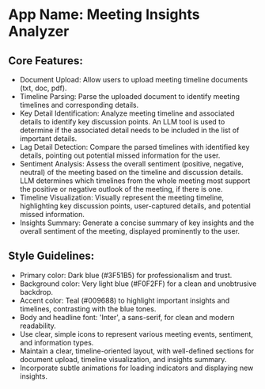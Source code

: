 # **App Name**: Meeting Insights Analyzer

## Core Features:

- Document Upload: Allow users to upload meeting timeline documents (txt, doc, pdf).
- Timeline Parsing: Parse the uploaded document to identify meeting timelines and corresponding details.
- Key Detail Identification: Analyze meeting timeline and associated details to identify key discussion points. An LLM tool is used to determine if the associated detail needs to be included in the list of important details.
- Lag Detail Detection: Compare the parsed timelines with identified key details, pointing out potential missed information for the user.
- Sentiment Analysis: Assess the overall sentiment (positive, negative, neutral) of the meeting based on the timeline and discussion details. LLM determines which timelines from the whole meeting most support the positive or negative outlook of the meeting, if there is one.
- Timeline Visualization: Visually represent the meeting timeline, highlighting key discussion points, user-captured details, and potential missed information.
- Insights Summary: Generate a concise summary of key insights and the overall sentiment of the meeting, displayed prominently to the user.

## Style Guidelines:

- Primary color: Dark blue (#3F51B5) for professionalism and trust.
- Background color: Very light blue (#F0F2FF) for a clean and unobtrusive backdrop.
- Accent color: Teal (#009688) to highlight important insights and timelines, contrasting with the blue tones.
- Body and headline font: 'Inter', a sans-serif, for clean and modern readability.
- Use clear, simple icons to represent various meeting events, sentiment, and information types.
- Maintain a clear, timeline-oriented layout, with well-defined sections for document upload, timeline visualization, and insights summary.
- Incorporate subtle animations for loading indicators and displaying new insights.